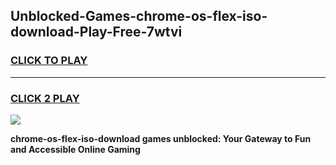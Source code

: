
## Unblocked-Games-chrome-os-flex-iso-download-Play-Free-7wtvi
<h3>
<a href="https://premium76.site?title=chrome-os-flex-iso-download&ref=21A">CLICK TO PLAY</a></h3>
<hr>

<h3>
<a href="https://premium76.site?title=chrome-os-flex-iso-download&ref=21A">CLICK 2 PLAY</a>
  
</h3>

<a href="https://premium76.site?title=chrome-os-flex-iso-download&ref=21A"><img src="https://clearcache.store/games.png"></a>


**chrome-os-flex-iso-download games unblocked: Your Gateway to Fun and Accessible Online Gaming**
